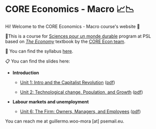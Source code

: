 # CORE Economics - Macro :chart_with_upwards_trend::chart_with_downwards_trend:

Hi! Welcome to the CORE Economics - Macro course's website :wave:

:closed_book:This is a course for [Sciences pour un monde durable](https://psl.eu/formation/sciences-monde-durable) program at PSL based on [*The Economy*](https://www.core-econ.org/the-economy/) textbook by the [CORE Econ team](https://www.core-econ.org/).

:paperclip: You can find the syllabus [here](https://www.dropbox.com/s/74ffij317pos38w/Woo-Mora.%20Syllabus%20CORE%20Econ%20Macro%20PSL.pdf?dl=0).

:clipboard: You can find the slides here:

- **Introduction**

  - [Unit 1: Intro and the Capitalist Revolution](https://woomora.github.io/CORE-econ-macro/Unit-1/core-unit1.html#1) ([pdf](https://github.com/woomora/CORE-econ-macro/blob/master/Unit-1/core-unit1.pdf))

  - [Unit 2: Technological change, Population, and Growth](https://woomora.github.io/CORE-econ-macro/Unit-2/core-unit2.html#1) ([pdf](https://github.com/woomora/CORE-econ-macro/blob/master/Unit-2/core-unit2.pdf))

- **Labour markets and unemployment**

  - [Unit 6: The Firm: Owners, Managers, and Employees](https://woomora.github.io/CORE-econ-macro/Unit-6/core-unit6.html#1) ([pdf](https://github.com/woomora/CORE-econ-macro/blob/master/Unit-6/core-unit6.pdf))


You can reach me at guillermo.woo-mora [at] psemail.eu.
